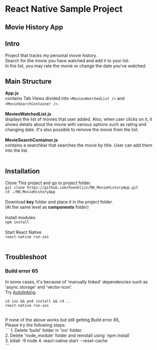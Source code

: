 # React Native Sample Project
## Movie History App

## Intro
Project that tracks my personal movie history.  <br>
Search for the movie you have watched and add it to your list. <br>
In the list, you may rate the movie or change the date you've watched. <br>

## Main Structure
**App.js** <br>
contains Tab Views divided into `<MoviesWatchedList />` and `<MovieSearchContainer />`. <br>
<br>
**MoviesWatchedList.js** <br>
displays the list of movies that user added. Also, when user clicks on it, it shows details about the movie with various options such as rating and changing date. It's also possible to remove the movie from the list. <br>
<br>
**MovieSearchContainer.js** <br>
contains a searchbar that searches the movie by title. User can add them into the list. <br>
<br>

## Installation
Clone This project and go to project folder. <br>
`git clone https://github.com/hoonblizz/RN_MovieHistoryApp.git` <br>
`cd ./RN_MovieHistoryApp` <br>
<br>
Download **key** folder and place it in the project folder. <br>
(At the same level as **components** folder) <br>
<br>
Install modules <br>
`npm install` <br>
<br>
Start React Native <br>
`react-native run-ios` <br>
<br>
## Troubleshoot
### Build error 65
In some cases, it's because of 'manually linked' dependencies such as 'async storage' and 'vector-icon'. <br>
Try [Autolinking](https://github.com/react-native-community/cli/blob/master/docs/autolinking.md). <br>

```
cd ios && pod install && cd ..
react-native run-ios
```
<br>
If none of the above works but still getting Build error 65, <br>
Please try the following steps: <br>
```
1. Delete 'build' folder in 'ios' folder. <br>
2. Delete 'node_module' folder and reinstall using `npm install`<br>
3. killall -9 node
4. react-native start --reset-cache <br>
```





